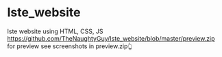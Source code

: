 # Iste_website
Iste website using HTML, CSS, JS
https://github.com/TheNaughtyGuy/Iste_website/blob/master/preview.zip
for preview see screenshots in preview.zip👆
